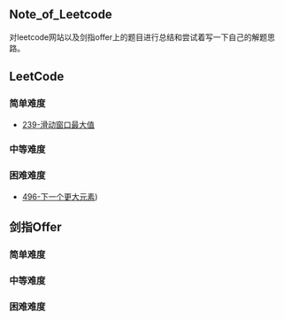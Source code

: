 ## Note_of_Leetcode

对leetcode网站以及剑指offer上的题目进行总结和尝试着写一下自己的解题思路。

## LeetCode

### 简单难度

- [239-滑动窗口最大值]([https://github.com/Dyon-tech/Note_of_Leetcode/blob/master/problems/239-滑动窗口最大值.md)

### 中等难度



### 困难难度

- [496-下一个更大元素]([https://github.com/Dyon-tech/Note_of_Leetcode/blob/master/problems/496-下一个更大元素.md))





## 剑指Offer

### 简单难度



### 中等难度



### 困难难度